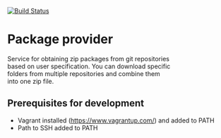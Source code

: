 [![Build Status](https://travis-ci.org/AVG-Automation/package_provider.svg)](https://travis-ci.org/AVG-Automation/package_provider)

Package provider
================
Service for obtaining zip packages from git repositories  
based on user specification. You can download specific  
folders from multiple repositories and combine them  
into one zip file.



Prerequisites for development
-----------------------------
* Vagrant installed (https://www.vagrantup.com/) and added to PATH
* Path to SSH added to PATH
